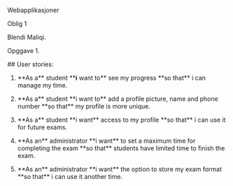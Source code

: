 Webapplikasjoner

Oblig 1

Blendi Maliqi.

Opggave 1.

\#\# User stories:

1.  \*\*As a\*\* student \*\***i** want to\*\* see my progress \*\*so
    that\*\* i can manage my time.

2.  \*\*As a\*\* student \*\*i want to\*\* add a profile picture, name
    and phone number \*\*so that\*\* my profile is more unique.

3.  \*\*As a\*\* student \*\*i want\*\* access to my profile \*\*so
    that\*\* i can use it for future exams.

4.  \*\*As an\*\* administrator \*\*i want\*\* to set a maximum time for
    completing the exam \*\*so that\*\* students have limited time to
    finish the exam.

5.  \*\*As an\*\* administrator \*\*i want\*\* the option to store my
    exam format \*\*so that\*\* i can use it another time.
